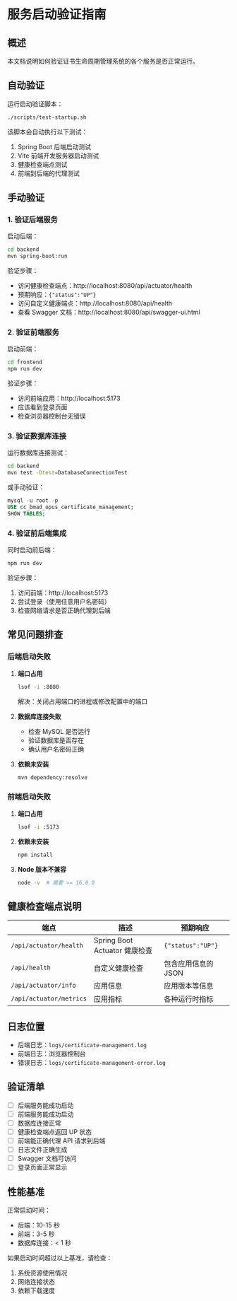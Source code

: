 # 服务启动验证指南

## 概述

本文档说明如何验证证书生命周期管理系统的各个服务是否正常运行。

## 自动验证

运行启动验证脚本：

```bash
./scripts/test-startup.sh
```

该脚本会自动执行以下测试：
1. Spring Boot 后端启动测试
2. Vite 前端开发服务器启动测试
3. 健康检查端点测试
4. 前端到后端的代理测试

## 手动验证

### 1. 验证后端服务

启动后端：
```bash
cd backend
mvn spring-boot:run
```

验证步骤：
- 访问健康检查端点：http://localhost:8080/api/actuator/health
- 预期响应：`{"status":"UP"}`
- 访问自定义健康端点：http://localhost:8080/api/health
- 查看 Swagger 文档：http://localhost:8080/api/swagger-ui.html

### 2. 验证前端服务

启动前端：
```bash
cd frontend
npm run dev
```

验证步骤：
- 访问前端应用：http://localhost:5173
- 应该看到登录页面
- 检查浏览器控制台无错误

### 3. 验证数据库连接

运行数据库连接测试：
```bash
cd backend
mvn test -Dtest=DatabaseConnectionTest
```

或手动验证：
```sql
mysql -u root -p
USE cc_bmad_opus_certificate_management;
SHOW TABLES;
```

### 4. 验证前后端集成

同时启动前后端：
```bash
npm run dev
```

验证步骤：
1. 访问前端：http://localhost:5173
2. 尝试登录（使用任意用户名密码）
3. 检查网络请求是否正确代理到后端

## 常见问题排查

### 后端启动失败

1. **端口占用**
   ```bash
   lsof -i :8080
   ```
   解决：关闭占用端口的进程或修改配置中的端口

2. **数据库连接失败**
   - 检查 MySQL 是否运行
   - 验证数据库是否存在
   - 确认用户名密码正确

3. **依赖未安装**
   ```bash
   mvn dependency:resolve
   ```

### 前端启动失败

1. **端口占用**
   ```bash
   lsof -i :5173
   ```

2. **依赖未安装**
   ```bash
   npm install
   ```

3. **Node 版本不兼容**
   ```bash
   node -v  # 需要 >= 16.0.0
   ```

## 健康检查端点说明

| 端点 | 描述 | 预期响应 |
|------|------|----------|
| `/api/actuator/health` | Spring Boot Actuator 健康检查 | `{"status":"UP"}` |
| `/api/health` | 自定义健康检查 | 包含应用信息的 JSON |
| `/api/actuator/info` | 应用信息 | 应用版本等信息 |
| `/api/actuator/metrics` | 应用指标 | 各种运行时指标 |

## 日志位置

- 后端日志：`logs/certificate-management.log`
- 前端日志：浏览器控制台
- 错误日志：`logs/certificate-management-error.log`

## 验证清单

- [ ] 后端服务能成功启动
- [ ] 前端服务能成功启动
- [ ] 数据库连接正常
- [ ] 健康检查端点返回 UP 状态
- [ ] 前端能正确代理 API 请求到后端
- [ ] 日志文件正确生成
- [ ] Swagger 文档可访问
- [ ] 登录页面正常显示

## 性能基准

正常启动时间：
- 后端：10-15 秒
- 前端：3-5 秒
- 数据库连接：< 1 秒

如果启动时间超过以上基准，请检查：
1. 系统资源使用情况
2. 网络连接状态
3. 依赖下载速度